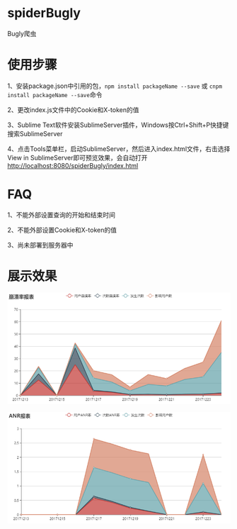 # spiderBugly

Bugly爬虫

# 使用步骤

1、安装package.json中引用的包，`npm install packageName --save` 或 `cnpm install packageName --save`命令

2、更改index.js文件中的Cookie和X-token的值

3、Sublime Text软件安装SublimeServer插件，Windows按Ctrl+Shift+P快捷键搜索SublimeServer

4、点击Tools菜单栏，启动SublimeServer，然后进入index.html文件，右击选择View in SublimeServer即可预览效果，会自动打开<http://localhost:8080/spiderBugly/index.html>

# FAQ

1、不能外部设置查询的开始和结束时间

2、不能外部设置Cookie和X-token的值

3、尚未部署到服务器中

# 展示效果

![崩溃率报表](result/崩溃率报表.png)

![ANR报表](result/ANR报表.png)
